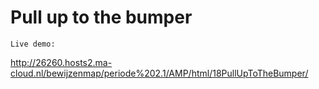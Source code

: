# Pull up to the bumper
```Live demo:```

http://26260.hosts2.ma-cloud.nl/bewijzenmap/periode%202.1/AMP/html/18PullUpToTheBumper/
